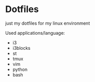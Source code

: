# Dotfiles

just my dotfiles for my linux environment

Used applications/language:

- i3
- i3blocks
- st
- tmux
- vim
- python
- bash